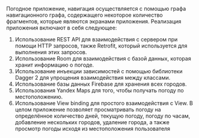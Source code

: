 Погодное приложение, навигация осуществляется с помощью графа навигационного графа, содержащего некоторое количество фрагментов, которые являются экранами приложения. 
Реализация приложения включают в себя следующее:
1. Использование REST API для взаимодействия с сервером при помощи HTTP запросов, также Retrofit, который используется для выполнения этих запросов.
2. Использование Room для взаимодействия с базой данных, которая хранит информацию о погоде.
3. Использование инъекции зависимостей с помощью библиотеки Dagger 2 для упрощения взаимодействия между классами.
4. Использование базы данных Firebase для хранения всех городов.
5. Использования Yandex Maps для того, чтобы получать погоду по местоположению.
6. Использование View binding для простого взаимодействия с View.
В целом приложение позволяет просматривать погоду на определённое количество дней, текущую погоду, погоду по часам, добавление нескольких городов, удаление города, а также просмотр погоды исходя из местоположения пользователя
